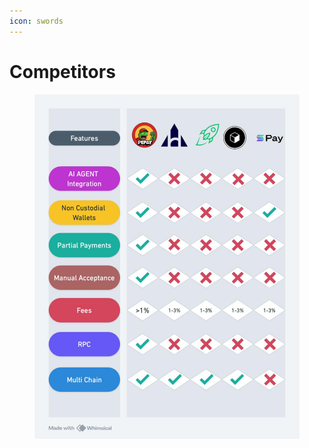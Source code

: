 ```yaml
---
icon: swords
---
```


# Competitors

<figure><img src="../.gitbook/assets/photo_2025-02-03_07-20-54.jpg" alt=""><figcaption></figcaption></figure>
